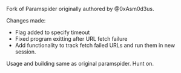 Fork of Paramspider originally authored by @0xAsm0d3us.

Changes made:

- Flag added to specify timeout
- Fixed program exitting after URL fetch failure
- Add functionality to track fetch failed URLs and run them in new session.


Usage and building same as original paramspider. Hunt on.
